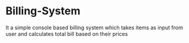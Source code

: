 # Billing-System
It a simple console based billing system which takes items as input from user and calculates total bill based on their prices
